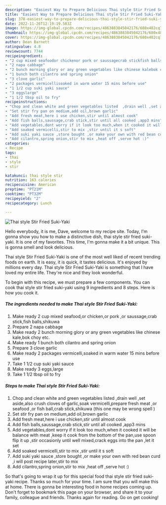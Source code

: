 ```yaml
---
description: "Easiest Way to Prepare Delicious Thai style Stir Fried Suki-Yaki"
title: "Easiest Way to Prepare Delicious Thai style Stir Fried Suki-Yaki"
slug: 378-easiest-way-to-prepare-delicious-thai-style-stir-fried-suki-yaki
date: 2022-11-26T12:19:19.583Z
image: https://img-global.cpcdn.com/recipes/4863883845042176/680x482cq70/thai-style-stir-fried-suki-yaki-recipe-main-photo.jpg
thumbnail: https://img-global.cpcdn.com/recipes/4863883845042176/680x482cq70/thai-style-stir-fried-suki-yaki-recipe-main-photo.jpg
cover: https://img-global.cpcdn.com/recipes/4863883845042176/680x482cq70/thai-style-stir-fried-suki-yaki-recipe-main-photo.jpg
author: Dean Barnett
ratingvalue: 4.8
reviewcount: 7744
recipeingredient:
- "2 cup mixed seafoodor chickenor pork or saussagecrab stickfish ballsshikuwa"
- "2 napa cabbage"
- "2 bunch morning glory or any green vegetables like chinese kalebok choy etc"
- "1 bunch both cilantro and spring onion"
- "3 clove garlic"
- "2 packages vermicellisoaked in warm water 15 mins before use"
- "1 1/2 cup suki yaki sauce"
- "3 eggslarge"
- "1 1/2 tbsp oil to fry"
recipeinstructions:
- "Chop and clean white and green vegetables listed  ,drain well ,set aside,also crush cloves of garlic,soak vermicelli,prepare fresh meat ,or seafood ,or fish ball,crab stick,shikuwa (this one may be wrong spell )"
- "Set stir fry pan on medium,add oil,brown garlic"
- "Add fresh meat,here i use chicken,stir until almost cook"
- "Add fish balls,saussage,crab stick,stir until all cooked ,app3 mins"
- "Add vegetables,dont worry if it look too much,when it cooked it will be balance with meat ,keep it cook from the bottom of the pan,use spoon flip it up ,stir occasionly until well mixed,crack eggs into the pan ,let it set"
- "Add soaked vermicelli,stir to mix ,stir until it s soft"
- "Add suki yaki sauce ,store bought ,or make your own with red bean curd ,i will post recipe later,stir to mix"
- "Add cilantro,spring onion,stir to mix ,heat off ,serve hot :)"
categories:
- Recipe
tags:
- thai
- style
- stir

katakunci: thai style stir 
nutrition: 163 calories
recipecuisine: American
preptime: "PT21M"
cooktime: "PT32M"
recipeyield: "2"
recipecategory: Lunch

---
```



![Thai style Stir Fried Suki-Yaki](https://img-global.cpcdn.com/recipes/4863883845042176/680x482cq70/thai-style-stir-fried-suki-yaki-recipe-main-photo.jpg)

Hello everybody, it is me, Dave, welcome to my recipe site. Today, I'm gonna show you how to make a distinctive dish, thai style stir fried suki-yaki. It is one of my favorites. This time, I'm gonna make it a bit unique. This is gonna smell and look delicious.



Thai style Stir Fried Suki-Yaki is one of the most well liked of recent trending foods on earth. It is easy, it is quick, it tastes delicious. It's enjoyed by millions every day. Thai style Stir Fried Suki-Yaki is something that I have loved my entire life. They're nice and they look wonderful.


To begin with this recipe, we must prepare a few components. You can cook thai style stir fried suki-yaki using 9 ingredients and 8 steps. Here is how you cook it.

<!--inarticleads1-->

##### The ingredients needed to make Thai style Stir Fried Suki-Yaki:

1. Make ready 2 cup mixed seafood,or chicken,or pork ,or saussage,crab stick,fish balls,shikuwa
1. Prepare 2 napa cabbage
1. Make ready 2 bunch morning glory or any green vegetables like chinese kale,bok choy etc.
1. Make ready 1 bunch both cilantro and spring onion
1. Prepare 3 clove garlic
1. Make ready 2 packages vermicelli,soaked in warm water 15 mins before use
1. Take 1 1/2 cup suki yaki sauce
1. Make ready 3 eggs,large
1. Take 1 1/2 tbsp oil to fry




<!--inarticleads2-->

##### Steps to make Thai style Stir Fried Suki-Yaki:

1. Chop and clean white and green vegetables listed  ,drain well ,set aside,also crush cloves of garlic,soak vermicelli,prepare fresh meat ,or seafood ,or fish ball,crab stick,shikuwa (this one may be wrong spell )
1. Set stir fry pan on medium,add oil,brown garlic
1. Add fresh meat,here i use chicken,stir until almost cook
1. Add fish balls,saussage,crab stick,stir until all cooked ,app3 mins
1. Add vegetables,dont worry if it look too much,when it cooked it will be balance with meat ,keep it cook from the bottom of the pan,use spoon flip it up ,stir occasionly until well mixed,crack eggs into the pan ,let it set
1. Add soaked vermicelli,stir to mix ,stir until it s soft
1. Add suki yaki sauce ,store bought ,or make your own with red bean curd ,i will post recipe later,stir to mix
1. Add cilantro,spring onion,stir to mix ,heat off ,serve hot :)




So that's going to wrap it up for this special food thai style stir fried suki-yaki recipe. Thanks so much for your time. I am sure that you will make this at home. There is gonna be interesting food in home recipes coming up. Don't forget to bookmark this page on your browser, and share it to your family, colleague and friends. Thanks again for reading. Go on get cooking!
